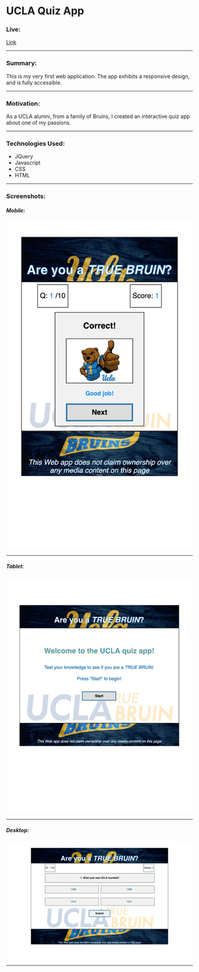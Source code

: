 # UCLA Quiz App

### Live:
[Link](https://cpark99.github.io/ucla-quiz-app/)
___

### Summary:
This is my very first web application. The app exhibits a responsive design, and is fully accessible.
___

### Motivation:
As a UCLA alumni, from a family of Bruins, I created an interactive quiz app about one of my passions.
___

### Technologies Used:
* JQuery
* Javascript
* CSS
* HTML
___

### Screenshots:
##### Mobile:
![Mobile Screenshot](https://raw.githubusercontent.com/cpark99/ucla-quiz-app/master/img/quiz-mobile-screenshot.jpg)
___

##### Tablet:
![Tablet Screenshot](https://raw.githubusercontent.com/cpark99/ucla-quiz-app/master/img/quiz-tablet-screenshot.jpg)
___

##### Desktop:
![Desktop Screenshot](https://raw.githubusercontent.com/cpark99/ucla-quiz-app/master/img/quiz-desktop-screenshot.png)
___
